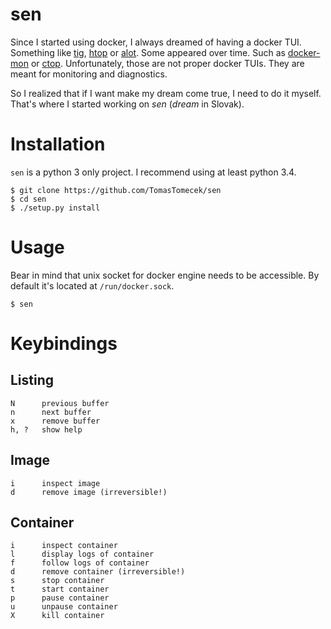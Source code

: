 # sen

Since I started using docker, I always dreamed of having a docker TUI. Something like [tig](https://github.com/jonas/tig), [htop](http://hisham.hm/htop/) or [alot](https://github.com/pazz/alot). Some appeared over time. Such as [docker-mon](https://github.com/icecrime/docker-mon) or [ctop](https://github.com/yadutaf/ctop). Unfortunately, those are not proper docker TUIs. They are meant for monitoring and diagnostics.

So I realized that if I want make my dream come true, I need to do it myself. That's where I started working on *sen* (*dream* in Slovak).

# Installation

`sen` is a python 3 only project. I recommend using at least python 3.4.

```
$ git clone https://github.com/TomasTomecek/sen
$ cd sen
$ ./setup.py install
```

# Usage

Bear in mind that unix socket for docker engine needs to be accessible. By default it's located at `/run/docker.sock`.

```
$ sen
```

# Keybindings

## Listing

```
N      previous buffer
n      next buffer
x      remove buffer
h, ?   show help
```

## Image

```
i      inspect image
d      remove image (irreversible!)
```

## Container

```
i      inspect container
l      display logs of container
f      follow logs of container
d      remove container (irreversible!)
s      stop container
t      start container
p      pause container
u      unpause container
X      kill container
```
